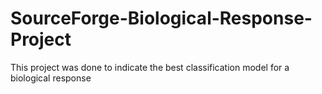 # SourceForge-Biological-Response-Project
This project was done to indicate the best classification model for a biological response
